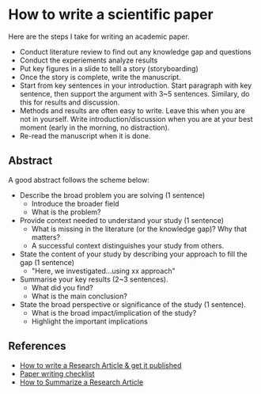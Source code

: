# How to write a scientific paper

Here are the steps I take for writing an academic paper.
- Conduct literature review to find out any knowledge gap and questions
- Conduct the experiements analyze results
- Put key figures in a slide to telll a story (storyboarding)
- Once the story is complete, write the manuscript. 
- Start from key sentences in your introduction. Start paragraph with key sentence, then support the argument with 3~5 sentences.  Similary, do this for results and discussion.
- Methods and results are often easy to write. Leave this when you are not in yourself. Write introduction/discussion when you are at your best moment (early in the morning, no distraction).
- Re-read the manuscript when it is done. 

## Abstract

A good abstract follows the scheme below:
- Describe the broad problem you are solving (1 sentence)
	- Introduce the broader field
	- What is the problem?
- Provide context needed to understand your study (1 sentence)
	- What is missing in the literature (or the knowledge gap)? Why that matters? 
	- A successful context distinguishes your study from others.
- State the content of your study by describing your approach to fill the gap (1 sentence)
	- "Here, we investigated...using xx approach"
- Summarise your key results (2~3 sentences). 
	- What did you find? 
	- What is the main conclusion?
- State the broad perspective or significance of the study (1 sentence).
	- What is the broad impact/implication of the study?
	- Highlight the important implications


## References
- [How to write a Research Article & get it published](https://www.hifazet.com/2022/10/how-to-write-research-article-get-it.html)
- [Paper writing checklist](https://khufkens.github.io/paper_writing_checklist/)
- [How to Summarize a Research Article](https://writingcenter.uconn.edu/wp-content/uploads/sites/593/2014/06/How_to_Summarize_a_Research_Article1.pdf)
